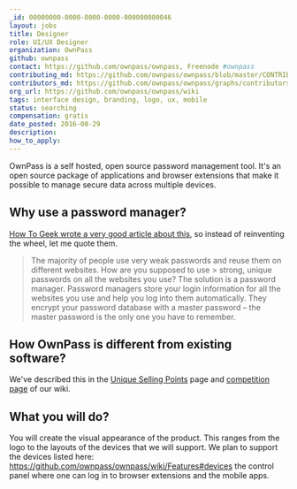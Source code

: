```yaml
---
_id: 00000000-0000-0000-0000-000000000046
layout: jobs
title: Designer
role: UI/UX Designer
organization: OwnPass
github: ownpass
contact: https://github.com/ownpass/ownpass, Freenode #ownpass
contributing_md: https://github.com/ownpass/ownpass/blob/master/CONTRIBUTING.md
contributors_md: https://github.com/ownpass/ownpass/graphs/contributors
org_url: https://github.com/ownpass/ownpass/wiki
tags: interface design, branding, logo, ux, mobile
status: searching
compensation: gratis
date_posted: 2016-08-29
description:
how_to_apply:
---
```

OwnPass is a self hosted, open source password management tool.
It's an open source package of applications and browser extensions that make it possible to manage secure data across multiple devices.

## Why use a password manager?

[How To Geek wrote a very good article about this](http://www.howtogeek.com/141500/why-you-should-use-a-password-manager-and-how-to-get-started/), so instead of reinventing the wheel, let me quote them.

> The majority of people use very weak passwords and reuse them on different websites. How are you supposed to use > strong, unique passwords on all the websites you use? The solution is a password manager.
> Password managers store your login information for all the websites you use and help you log into them automatically.
> They encrypt your password database with a master password – the master password is the only one you have to remember.

## How OwnPass is different from existing software?

We've described this in the [Unique Selling Points](https://github.com/ownpass/ownpass/wiki/Unique-Selling-Points) page and [competition page](https://github.com/ownpass/ownpass/wiki/Competition) of our wiki.

## What you will do?

You will create the visual appearance of the product.
This ranges from the logo to the layouts of the devices that we will support.
We plan to support the devices listed here: https://github.com/ownpass/ownpass/wiki/Features#devices the control panel where one can log in to browser extensions and the mobile apps.
